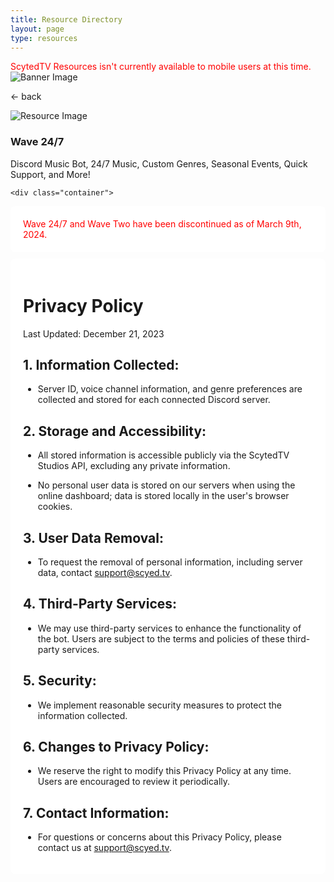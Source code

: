 ```yaml
---
title: Resource Directory
layout: page
type: resources
---
```

<style>
    hr.has-background-black {
        display: none;
    }

    h1.title {
        display: none;
    }
</style>
<link rel="stylesheet" href="https://api.scyted.tv/wave-development/dashboard/scytedtv-resources.css">
<link rel="stylesheet" href="https://api.scyted.tv/wave-development/dashboard/mobile-lock.css">
<body>

<div class="mobile-error">
  <div id="error-message" style="color: red;">
    ScytedTV Resources isn't currently available to mobile users at this time.
  </div>
</div>
<script src="jujus-better-wynncraft.js"></script>

<div class="banner">
    <img src="https://cdn.scyted.tv/website-assets/resource-portal/banner.jpg" alt="Banner Image" class="banner-image">
  </div>

<div class="resource-container">
  
  <div class="resource-wrapper">
  
  <div class="resource-back" onclick="backButton()"><p>← back</p></div>

  <div class="resource-info-box">
    <img src="https://cdn.scyted.tv/discord-wave/wave.jpg" alt="Resource Image" class="resource-image">
    <h3>Wave 24/7</h3>
    Discord Music Bot, 24/7 Music, Custom Genres, Seasonal Events, Quick Support, and More!
  </div>
  
  </div>
  
<div class="resource-box">

  <div id="login-container" class="login-container">
  </div>

  <style>
    .user-info-box {
        flex: 1;
        padding: 20px;
        background-color: #fff;
        border-radius: 8px;
        margin-top: 10px;
        text-align: left;
    }
    </style>
    <div class="container">

  <div class="user-info-box" id="userInfoBox">
    <div id="error-message" style="color: red;">
      Wave 24/7 and Wave Two have been discontinued as of March 9th, 2024.
    </div>
  </div>

  <div class="user-info-box" id="userInfoBox">
  <h1>Privacy Policy</h1>
    <p>Last Updated: December 21, 2023</p>
                <h2>1. Information Collected:</h2>
                <ul><li>Server ID, voice channel information, and genre preferences are collected and stored for each connected Discord server.</li></ul>
                <h2>2. Storage and Accessibility:</h2>
                <ul><li>All stored information is accessible publicly via the ScytedTV Studios API, excluding any private information.</li></ul>
                <ul><li>No personal user data is stored on our servers when using the online dashboard; data is stored locally in the user's browser cookies.</li></ul>
                <h2>3. User Data Removal:</h2>
                <ul><li>To request the removal of personal information, including server data, contact <a href="mailto:support@scyted.tv">support@scyed.tv</a>.</li></ul>
                <h2>4. Third-Party Services:</h2>
                <ul><li>We may use third-party services to enhance the functionality of the bot. Users are subject to the terms and policies of these third-party services.</li></ul>
                <h2>5. Security:</h2>
                <ul><li>We implement reasonable security measures to protect the information collected.</li></ul>
                <h2>6. Changes to Privacy Policy:</h2>
                <ul><li>We reserve the right to modify this Privacy Policy at any time. Users are encouraged to review it periodically.</li></ul>
                <h2>7. Contact Information:</h2>
                <ul><li>For questions or concerns about this Privacy Policy, please contact us at <a href="mailto:support@scyted.tv">support@scyed.tv</a>.</li></ul>
  </div>
  </div>
  </div>
  </div>



<script src="https://api.scyted.tv/wave-development/dashboard/page-loading-script.js"></script>
<script src="index-script.js"></script>
<script src="insert-scripts.js"></script>
<script async src="https://www.googletagmanager.com/gtag/js?id=G-LF3ZTHGQHE"></script>

</body>